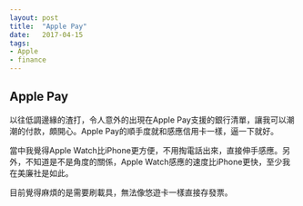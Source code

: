 ```yaml
---
layout: post
title:  "Apple Pay"
date:   2017-04-15
tags:
- Apple
- finance
---
```

## Apple Pay

以往低調邊緣的渣打，令人意外的出現在Apple Pay支援的銀行清單，讓我可以潮潮的付款，頗開心。Apple Pay的順手度就和感應信用卡一樣，逼一下就好。

當中我覺得Apple Watch比iPhone更方便，不用掏電話出來，直接伸手感應。另外，不知道是不是角度的關係，Apple Watch感應的速度比iPhone更快，至少我在美廉社是如此。

目前覺得麻煩的是需要刷載具，無法像悠遊卡一樣直接存發票。